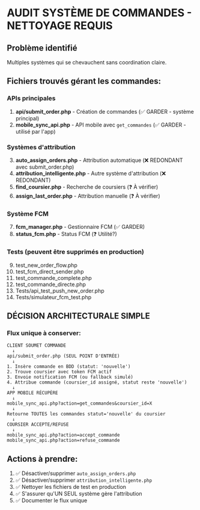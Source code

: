 # AUDIT SYSTÈME DE COMMANDES - NETTOYAGE REQUIS

## Problème identifié
Multiples systèmes qui se chevauchent sans coordination claire.

## Fichiers trouvés gérant les commandes:

### APIs principales
1. **api/submit_order.php** - Création de commandes (✅ GARDER - système principal)
2. **mobile_sync_api.php** - API mobile avec `get_commandes` (✅ GARDER - utilisé par l'app)

### Systèmes d'attribution
3. **auto_assign_orders.php** - Attribution automatique (❌ REDONDANT avec submit_order.php)
4. **attribution_intelligente.php** - Autre système d'attribution (❌ REDONDANT)
5. **find_coursier.php** - Recherche de coursiers (❓ À vérifier)
6. **assign_last_order.php** - Attribution manuelle (❓ À vérifier)

### Système FCM
7. **fcm_manager.php** - Gestionnaire FCM (✅ GARDER)
8. **status_fcm.php** - Status FCM (❓ Utilité?)

### Tests (peuvent être supprimés en production)
9. test_new_order_flow.php
10. test_fcm_direct_sender.php
11. test_commande_complete.php
12. test_commande_directe.php
13. Tests/api_test_push_new_order.php
14. Tests/simulateur_fcm_test.php

## DÉCISION ARCHITECTURALE SIMPLE

### Flux unique à conserver:

```
CLIENT SOUMET COMMANDE
  ↓
api/submit_order.php (SEUL POINT D'ENTRÉE)
  ↓
1. Insère commande en BDD (statut: 'nouvelle')
2. Trouve coursier avec token FCM actif
3. Envoie notification FCM (ou fallback simulé)
4. Attribue commande (coursier_id assigné, statut reste 'nouvelle')
  ↓
APP MOBILE RÉCUPÈRE
  ↓
mobile_sync_api.php?action=get_commandes&coursier_id=X
  ↓
Retourne TOUTES les commandes statut='nouvelle' du coursier
  ↓
COURSIER ACCEPTE/REFUSE
  ↓
mobile_sync_api.php?action=accept_commande
mobile_sync_api.php?action=refuse_commande
```

## Actions à prendre:

1. ✅ Désactiver/supprimer `auto_assign_orders.php`
2. ✅ Désactiver/supprimer `attribution_intelligente.php`
3. ✅ Nettoyer les fichiers de test en production
4. ✅ S'assurer qu'UN SEUL système gère l'attribution
5. ✅ Documenter le flux unique
